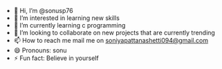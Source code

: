 - 👋 Hi, I’m @sonusp76
- 👀 I’m interested in learning new skills 
- 🌱 I’m currently learning c programming
- 💞️ I’m looking to collaborate on new projects that are currently trending
- 📫 How to reach me mail me on soniyapattanashetti094@gmail.com
- 😄 Pronouns: sonu
- ⚡ Fun fact: Believe in yourself

<!---
sonusp76/sonusp76 is a ✨ special ✨ repository because its `README.md` (this file) appears on your GitHub profile.
You can click the Preview link to take a look at your changes.
--->
